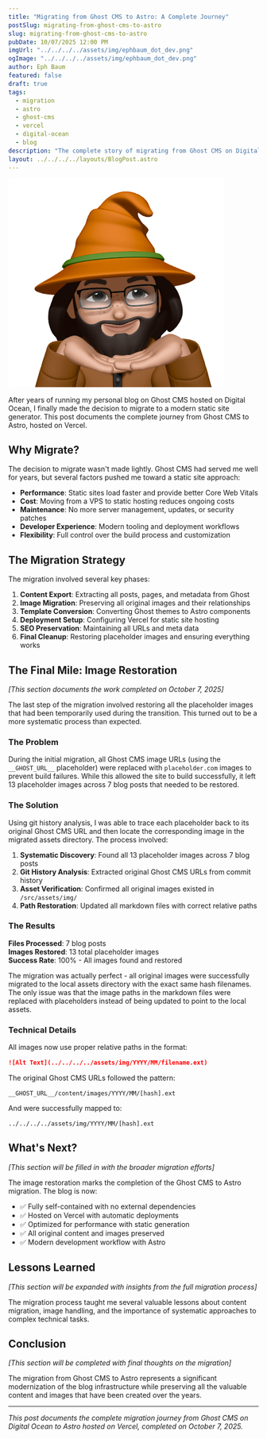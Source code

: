 ```yaml
---
title: "Migrating from Ghost CMS to Astro: A Complete Journey"
postSlug: migrating-from-ghost-cms-to-astro
slug: migrating-from-ghost-cms-to-astro
pubDate: 10/07/2025 12:00 PM
imgUrl: "../../../../assets/img/ephbaum_dot_dev.png"
ogImage: "../../../../assets/img/ephbaum_dot_dev.png"
author: Eph Baum
featured: false
draft: true
tags:
  - migration
  - astro
  - ghost-cms
  - vercel
  - digital-ocean
  - blog
description: "The complete story of migrating from Ghost CMS on Digital Ocean to a modern Astro blog hosted on Vercel. From content export to image restoration, this is the full journey of modernizing a personal blog."
layout: ../../../../layouts/BlogPost.astro
---
```


![Featured Image](../../../../assets/img/ephbaum_dot_dev.png)

After years of running my personal blog on Ghost CMS hosted on Digital Ocean, I finally made the decision to migrate to a modern static site generator. This post documents the complete journey from Ghost CMS to Astro, hosted on Vercel.

## Why Migrate?

The decision to migrate wasn't made lightly. Ghost CMS had served me well for years, but several factors pushed me toward a static site approach:

- **Performance**: Static sites load faster and provide better Core Web Vitals
- **Cost**: Moving from a VPS to static hosting reduces ongoing costs
- **Maintenance**: No more server management, updates, or security patches
- **Developer Experience**: Modern tooling and deployment workflows
- **Flexibility**: Full control over the build process and customization

## The Migration Strategy

The migration involved several key phases:

1. **Content Export**: Extracting all posts, pages, and metadata from Ghost
2. **Image Migration**: Preserving all original images and their relationships
3. **Template Conversion**: Converting Ghost themes to Astro components
4. **Deployment Setup**: Configuring Vercel for static site hosting
5. **SEO Preservation**: Maintaining all URLs and meta data
6. **Final Cleanup**: Restoring placeholder images and ensuring everything works

## The Final Mile: Image Restoration

*[This section documents the work completed on October 7, 2025]*

The last step of the migration involved restoring all the placeholder images that had been temporarily used during the transition. This turned out to be a more systematic process than expected.

### The Problem

During the initial migration, all Ghost CMS image URLs (using the `__GHOST_URL__` placeholder) were replaced with `placeholder.com` images to prevent build failures. While this allowed the site to build successfully, it left 13 placeholder images across 7 blog posts that needed to be restored.

### The Solution

Using git history analysis, I was able to trace each placeholder back to its original Ghost CMS URL and then locate the corresponding image in the migrated assets directory. The process involved:

1. **Systematic Discovery**: Found all 13 placeholder images across 7 blog posts
2. **Git History Analysis**: Extracted original Ghost CMS URLs from commit history
3. **Asset Verification**: Confirmed all original images existed in `/src/assets/img/`
4. **Path Restoration**: Updated all markdown files with correct relative paths

### The Results

**Files Processed**: 7 blog posts  
**Images Restored**: 13 total placeholder images  
**Success Rate**: 100% - All images found and restored

The migration was actually perfect - all original images were successfully migrated to the local assets directory with the exact same hash filenames. The only issue was that the image paths in the markdown files were replaced with placeholders instead of being updated to point to the local assets.

### Technical Details

All images now use proper relative paths in the format:
```markdown
![Alt Text](../../../../assets/img/YYYY/MM/filename.ext)
```

The original Ghost CMS URLs followed the pattern:
```
__GHOST_URL__/content/images/YYYY/MM/[hash].ext
```

And were successfully mapped to:
```
../../../../assets/img/YYYY/MM/[hash].ext
```

## What's Next?

*[This section will be filled in with the broader migration efforts]*

The image restoration marks the completion of the Ghost CMS to Astro migration. The blog is now:

- ✅ Fully self-contained with no external dependencies
- ✅ Hosted on Vercel with automatic deployments
- ✅ Optimized for performance with static generation
- ✅ All original content and images preserved
- ✅ Modern development workflow with Astro

## Lessons Learned

*[This section will be expanded with insights from the full migration process]*

The migration process taught me several valuable lessons about content migration, image handling, and the importance of systematic approaches to complex technical tasks.

## Conclusion

*[This section will be completed with final thoughts on the migration]*

The migration from Ghost CMS to Astro represents a significant modernization of the blog infrastructure while preserving all the valuable content and images that have been created over the years.

---

*This post documents the complete migration journey from Ghost CMS on Digital Ocean to Astro hosted on Vercel, completed on October 7, 2025.*
